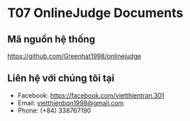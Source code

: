# T07 OnlineJudge Documents

## Mã nguồn hệ thống

https://github.com/Greenhat1998/onlinejudge

## Liên hệ với chúng tôi tại
- Facebook: https://facebook.com/vietthientran.301
- Email: vietthienbqn1998@gmail.com
- Phone: (+84) 338767190
